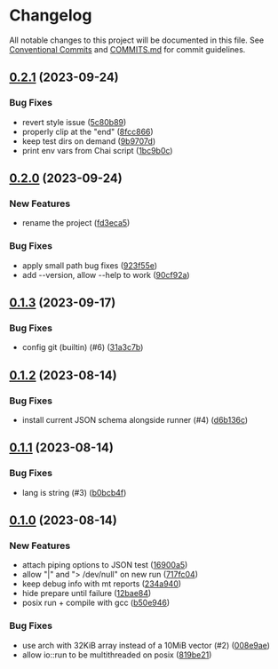 # Changelog

All notable changes to this project will be documented in this file. See [Conventional Commits](https://www.conventionalcommits.org/en/v1.0.0/) and [COMMITS.md](COMMITS.md) for commit guidelines.

## [0.2.1](https://github.com/mzdun/json-runner/compare/v0.2.0...v0.2.1) (2023-09-24)

### Bug Fixes

- revert style issue ([5c80b89](https://github.com/mzdun/json-runner/commit/5c80b892718e13e37749789bb3885047a1109cee))
- properly clip at the "end" ([8fcc866](https://github.com/mzdun/json-runner/commit/8fcc866148e44bc91cb42ddfc97abc7951f01292))
- keep test dirs on demand ([9b9707d](https://github.com/mzdun/json-runner/commit/9b9707de95bcb30e969bfc2c68142c44784dd4b7))
- print env vars from Chai script ([1bc9b0c](https://github.com/mzdun/json-runner/commit/1bc9b0cad61d38f66df1b88d16027454e56bd9d4))

## [0.2.0](https://github.com/mzdun/json-runner/compare/v0.1.3...v0.2.0) (2023-09-24)

### New Features

- rename the project ([fd3eca5](https://github.com/mzdun/json-runner/commit/fd3eca5f7a7b3fb799ce12d59dd17eae8d5bed20))

### Bug Fixes

- apply small path bug fixes ([923f55e](https://github.com/mzdun/json-runner/commit/923f55e864ba15fa63ea5ae5dba48f5dfec2fe37))
- add --version, allow --help to work ([90cf92a](https://github.com/mzdun/json-runner/commit/90cf92ae137d2e39ac0394653dd2127379e8b6ca))

## [0.1.3](https://github.com/mzdun/runner/compare/v0.1.2...v0.1.3) (2023-09-17)

### Bug Fixes

- config git (builtin) (#6) ([31a3c7b](https://github.com/mzdun/runner/commit/31a3c7b1db1d935ece312af40dd6634c71178d11))

## [0.1.2](https://github.com/mzdun/runner/compare/v0.1.1...v0.1.2) (2023-08-14)

### Bug Fixes

- install current JSON schema alongside runner (#4) ([d6b136c](https://github.com/mzdun/runner/commit/d6b136c119ed766577b85f43eda793f1710554ac))

## [0.1.1](https://github.com/mzdun/runner/compare/v0.1.0...v0.1.1) (2023-08-14)

### Bug Fixes

- lang is string (#3) ([b0bcb4f](https://github.com/mzdun/runner/commit/b0bcb4ff5d710bfe444f15c0415438860762d608))

## [0.1.0](https://github.com/mzdun/runner/compare/v0.0.0...v0.1.0) (2023-08-14)

### New Features

- attach piping options to JSON test ([16900a5](https://github.com/mzdun/runner/commit/16900a50ca0ad20123ee2d567ac9cd58ed4ac266))
- allow "|" and "> /dev/null" on new run ([717fc04](https://github.com/mzdun/runner/commit/717fc04da1c2e1b5e86e07a71fe99abc1f09800f))
- keep debug info with mt reports ([234a940](https://github.com/mzdun/runner/commit/234a940160c5875acbfedb91b865172d13d48f1d))
- hide prepare until failure ([12bae84](https://github.com/mzdun/runner/commit/12bae842df421e142c00ee1dff248c8f62a4fd9e))
- posix run + compile with gcc ([b50e946](https://github.com/mzdun/runner/commit/b50e9463af3bebeddaff9607349f4e24249c76a5))

### Bug Fixes

- use arch with 32KiB array instead of a 10MiB vector (#2) ([008e9ae](https://github.com/mzdun/runner/commit/008e9ae3b62feeaa82399450cd4dd4a115f81093))
- allow io::run to be multithreaded on posix ([819be21](https://github.com/mzdun/runner/commit/819be21f4f7eb68e1b30ee25eeac22c232cded46))
